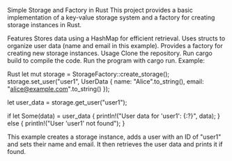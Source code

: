 Simple Storage and Factory in Rust
This project provides a basic implementation of a key-value storage system and a factory for creating storage instances in Rust.

Features
Stores data using a HashMap for efficient retrieval.
Uses structs to organize user data (name and email in this example).
Provides a factory for creating new storage instances.
Usage
Clone the repository.
Run cargo build to compile the code.
Run the program with cargo run.
Example:

Rust
let mut storage = StorageFactory::create_storage();
storage.set_user("user1", UserData { name: "Alice".to_string(), email: "alice@example.com".to_string() });

let user_data = storage.get_user("user1");

if let Some(data) = user_data {
    println!("User data for 'user1': {:?}", data);
} else {
    println!("User 'user1' not found");
}

This example creates a storage instance, adds a user with an ID of "user1" and sets their name and email. It then retrieves the user data and prints it if found.
